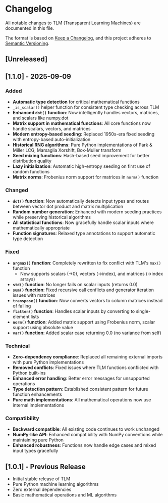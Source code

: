 # Changelog

All notable changes to TLM (Transparent Learning Machines) are documented in this file.

The format is based on [Keep a Changelog](https://keepachangelog.com/en/1.0.0/),
and this project adheres to [Semantic Versioning](https://semver.org/spec/v2.0.0.html).

## [Unreleased]

## [1.1.0] - 2025-09-09

### Added
- **Automatic type detection** for critical mathematical functions
- `_is_scalar()` helper function for consistent type checking across TLM
- **Enhanced `dot()` function**: Now intelligently handles vectors, matrices, and scalars like numpy.dot
- **Matrix support in mathematical functions**: All core functions now handle scalars, vectors, and matrices
- **Modern entropy-based seeding**: Replaced 1950s-era fixed seeding with entropy-based auto-initialization
- **Historical RNG algorithms**: Pure Python implementations of Park & Miller LCG, Marsaglia Xorshift, Box-Muller transform
- **Seed mixing functions**: Hash-based seed improvement for better distribution quality
- **Lazy initialization**: Automatic high-entropy seeding on first use of random functions
- **Matrix norms**: Frobenius norm support for matrices in `norm()` function

### Changed
- **`dot()` function**: Now automatically detects input types and routes between vector dot product and matrix multiplication
- **Random number generation**: Enhanced with modern seeding practices while preserving historical algorithms
- **All statistical functions**: Now gracefully handle scalar inputs where mathematically appropriate
- **Function signatures**: Relaxed type annotations to support automatic type detection

### Fixed
- **`argmax()` function**: Completely rewritten to fix conflict with TLM's `max()` function
  - Now supports scalars (→0), vectors (→index), and matrices (→index arrays)
- **`std()` function**: No longer fails on scalar inputs (returns 0.0)
- **`sum()` function**: Fixed recursive call conflicts and generator iteration issues with matrices
- **`transpose()` function**: Now converts vectors to column matrices instead of failing
- **`flatten()` function**: Handles scalar inputs by converting to single-element lists
- **`norm()` function**: Added matrix support using Frobenius norm, scalar support using absolute value
- **`var()` function**: Added scalar case returning 0.0 (no variance from self)

### Technical
- **Zero-dependency compliance**: Replaced all remaining external imports with pure Python implementations
- **Removed conflicts**: Fixed issues where TLM functions conflicted with Python built-ins
- **Enhanced error handling**: Better error messages for unsupported operations
- **Type detection pattern**: Established consistent pattern for future function enhancements
- **Pure math implementations**: All mathematical operations now use internal implementations

### Compatibility
- **Backward compatible**: All existing code continues to work unchanged
- **NumPy-like API**: Enhanced compatibility with NumPy conventions while maintaining pure Python
- **Enhanced robustness**: Functions now handle edge cases and mixed input types gracefully

## [1.0.1] - Previous Release
- Initial stable release of TLM
- Pure Python machine learning algorithms
- Zero external dependencies
- Basic mathematical operations and ML algorithms